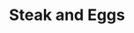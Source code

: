 ---
title: "Steak and Eggs"
price: "$18.00"
category: "Breakfast"
img: "src/images/menu/burrito.jpg"
desc: "10oz New York steak servied with hash browns and two eggs any style"
---